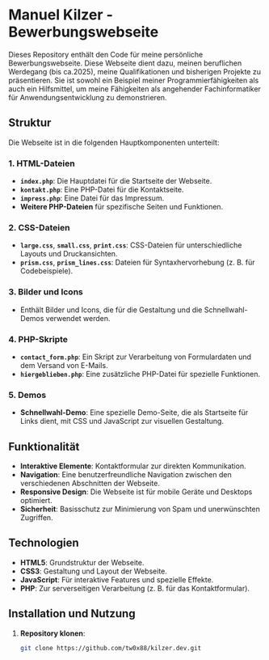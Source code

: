 # Manuel Kilzer - Bewerbungswebseite

Dieses Repository enthält den Code für meine persönliche Bewerbungswebseite. Diese Webseite dient dazu, meinen beruflichen Werdegang (bis ca.2025), meine Qualifikationen und bisherigen Projekte zu präsentieren. Sie ist sowohl ein Beispiel meiner Programmierfähigkeiten als auch ein Hilfsmittel, um meine Fähigkeiten als angehender Fachinformatiker für Anwendungsentwicklung zu demonstrieren.

## Struktur

Die Webseite ist in die folgenden Hauptkomponenten unterteilt:

### 1. **HTML-Dateien**
- **`index.php`**: Die Hauptdatei für die Startseite der Webseite.
- **`kontakt.php`**: Eine PHP-Datei für die Kontaktseite.
- **`impress.php`**: Eine Datei für das Impressum.
- **Weitere PHP-Dateien** für spezifische Seiten und Funktionen.

### 2. **CSS-Dateien**
- **`large.css`**, **`small.css`**, **`print.css`**: CSS-Dateien für unterschiedliche Layouts und Druckansichten.
- **`prism.css`**, **`prism_lines.css`**: Dateien für Syntaxhervorhebung (z. B. für Codebeispiele).

### 3. **Bilder und Icons**
- Enthält Bilder und Icons, die für die Gestaltung und die Schnellwahl-Demos verwendet werden.

### 4. **PHP-Skripte**
- **`contact_form.php`**: Ein Skript zur Verarbeitung von Formulardaten und dem Versand von E-Mails.
- **`hiergeblieben.php`**: Eine zusätzliche PHP-Datei für spezielle Funktionen.

### 5. **Demos**
- **Schnellwahl-Demo**: Eine spezielle Demo-Seite, die als Startseite für Links dient, mit CSS und JavaScript zur visuellen Gestaltung.

## Funktionalität

- **Interaktive Elemente**: Kontaktformular zur direkten Kommunikation.
- **Navigation**: Eine benutzerfreundliche Navigation zwischen den verschiedenen Abschnitten der Webseite.
- **Responsive Design**: Die Webseite ist für mobile Geräte und Desktops optimiert.
- **Sicherheit**: Basisschutz zur Minimierung von Spam und unerwünschten Zugriffen.

## Technologien

- **HTML5**: Grundstruktur der Webseite.
- **CSS3**: Gestaltung und Layout der Webseite.
- **JavaScript**: Für interaktive Features und spezielle Effekte.
- **PHP**: Zur serverseitigen Verarbeitung (z. B. für das Kontaktformular).

## Installation und Nutzung

1. **Repository klonen**:
   ```bash
   git clone https://github.com/tw0x88/kilzer.dev.git
